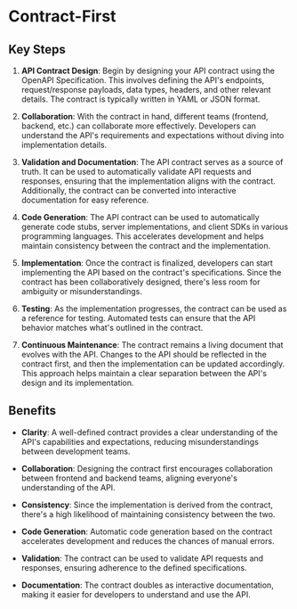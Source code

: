 # Contract-First


## Key Steps

1. **API Contract Design**: Begin by designing your API contract using the OpenAPI Specification. This involves defining the API's endpoints, request/response payloads, data types, headers, and other relevant details. The contract is typically written in YAML or JSON format.

2. **Collaboration**: With the contract in hand, different teams (frontend, backend, etc.) can collaborate more effectively. Developers can understand the API's requirements and expectations without diving into implementation details.

3. **Validation and Documentation**: The API contract serves as a source of truth. It can be used to automatically validate API requests and responses, ensuring that the implementation aligns with the contract. Additionally, the contract can be converted into interactive documentation for easy reference.

4. **Code Generation**: The API contract can be used to automatically generate code stubs, server implementations, and client SDKs in various programming languages. This accelerates development and helps maintain consistency between the contract and the implementation.

5. **Implementation**: Once the contract is finalized, developers can start implementing the API based on the contract's specifications. Since the contract has been collaboratively designed, there's less room for ambiguity or misunderstandings.

6. **Testing**: As the implementation progresses, the contract can be used as a reference for testing. Automated tests can ensure that the API behavior matches what's outlined in the contract.

7. **Continuous Maintenance**: The contract remains a living document that evolves with the API. Changes to the API should be reflected in the contract first, and then the implementation can be updated accordingly. This approach helps maintain a clear separation between the API's design and its implementation.

## Benefits

- **Clarity**: A well-defined contract provides a clear understanding of the API's capabilities and expectations, reducing misunderstandings between development teams.

- **Collaboration**: Designing the contract first encourages collaboration between frontend and backend teams, aligning everyone's understanding of the API.

- **Consistency**: Since the implementation is derived from the contract, there's a high likelihood of maintaining consistency between the two.

- **Code Generation**: Automatic code generation based on the contract accelerates development and reduces the chances of manual errors.

- **Validation**: The contract can be used to validate API requests and responses, ensuring adherence to the defined specifications.

- **Documentation**: The contract doubles as interactive documentation, making it easier for developers to understand and use the API.
